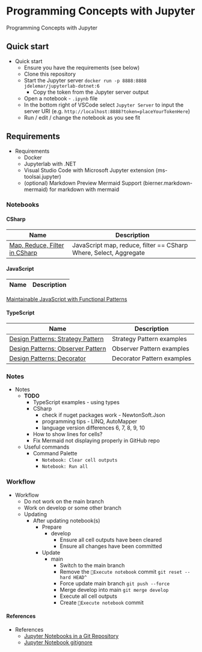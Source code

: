 # Programming Concepts with Jupyter

Programming Concepts with Jupyter

## Quick start

- Quick start
  - Ensure you have the requirements (see below)
  - Clone this repository
  - Start the Jupyter server `docker run -p 8888:8888 jdelemar/jupyterlab-dotnet:6`
    - Copy the token from the Jupyter server output
  - Open a notebook - `.ipynb` file
  - In the bottom right of VSCode select `Jupyter Server` to input the server URI (e.g. `http://localhost:8888?token=placeYourTokenHere`)
  - Run / edit / change the notebook as you see fit

## Requirements

- Requirements
  - Docker
  - Jupyterlab with .NET
  - Visual Studio Code with Microsoft Jupyter extension (ms-toolsai.jupyter)
  - (optional) Markdown Preview Mermaid Support (bierner.markdown-mermaid) for markdown with mermaid

### Notebooks

#### CSharp

Name | Description
---|---
[Map, Reduce, Filter in CSharp](https://github.com/JDelemar/programming-concepts-jupyter/blob/main/CSharp/Filter%2C%20map%2C%20reduce%20-%20Where%2C%20Select%2C%20Aggregate.ipynb) | JavaScript map, reduce, filter == CSharp Where, Select, Aggregate

#### JavaScript

Name | Description
---|---
[Maintainable JavaScript with Functional Patterns](https://github.com/JDelemar/programming-concepts-jupyter/blob/main/JavaScript/Maintainable%20JavaScript%20with%20Functional%20Patterns.ipynb)

#### TypeScript

Name | Description
---|---
[Design Patterns: Strategy Pattern](https://github.com/JDelemar/programming-concepts-jupyter/blob/main/TypeScript/Design%20Patterns/Behavioral/Strategy.ipynb) | Strategy Pattern examples
[Design Patterns: Observer Pattern](https://github.com/JDelemar/programming-concepts-jupyter/blob/main/TypeScript/Design%20Patterns/Observer/Observer.ipynb) | Observer Pattern examples
[Design Patterns: Decorator](https://github.com/JDelemar/programming-concepts-jupyter/blob/main/TypeScript/Design%20Patterns/Decorator/Decorator.ipynb) | Decorator Pattern examples

### Notes

- Notes
  - **TODO**
    - TypeScript examples - using types
    - CSharp
      - check if nuget packages work - NewtonSoft.Json
      - programming tips - LINQ, AutoMapper
      - language version differences 6, 7, 8, 9, 10
    - How to show lines for cells?
    - Fix Mermaid not displaying properly in GitHub repo
  - Useful commands
    - Command Palette
      - `Notebook: Clear cell outputs`
      - `Notebook: Run all`

### Workflow

- Workflow
  - Do not work on the main branch
  - Work on develop or some other branch
  - Updating
    - After updating notebook(s)
      - Prepare
        - develop
          - Ensure all cell outputs have been cleared
          - Ensure all changes have been committed
      - Update
        - main
          - Switch to the main branch
          - Remove the `🎨Execute notebook` commit `git reset --hard HEAD^`
          - Force update main branch `git push --force`
          - Merge develop into main `git merge develop`
          - Execute all cell outputs
          - Create `🎨Execute notebook` commit

#### References

- References
  - [Jupyter Notebooks in a Git Repository](https://mg.readthedocs.io/git-jupyter.html)
  - [Jupyter Notebook gitignore](https://github.com/jupyter/notebook/blob/main/.gitignore)
